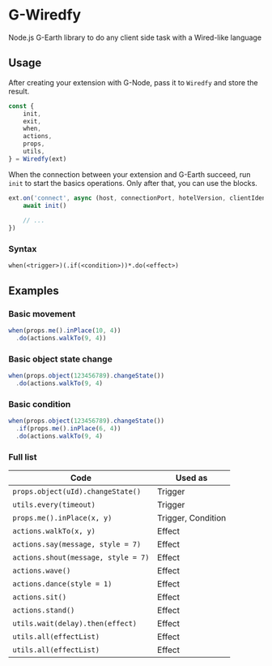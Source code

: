 # G-Wiredfy
Node.js G-Earth library to do any client side task with a Wired-like language

## Usage

After creating your extension with G-Node, pass it to `Wiredfy` and store the result.

```js
const {
	init,
	exit,
	when,
	actions,
	props,
	utils,
} = Wiredfy(ext)
```

When the connection between your extension and G-Earth succeed, run `init` to start the basics operations. Only after that, you can use the blocks.

```js
ext.on('connect', async (host, connectionPort, hotelVersion, clientIdentifier, clientType) => {
    await init()
    
    // ...
})
```

### Syntax

```when(<trigger>)(.if(<condition>))*.do(<effect>)```

## Examples

### Basic movement

```js
when(props.me().inPlace(10, 4))
  .do(actions.walkTo(9, 4))
```

### Basic object state change

```js
when(props.object(123456789).changeState())
  .do(actions.walkTo(9, 4)
```

### Basic condition

```js
when(props.object(123456789).changeState())
  .if(props.me().inPlace(6, 4))
  .do(actions.walkTo(9, 4)
```

### Full list

Code|Used as
-|-
`props.object(uId).changeState()`|Trigger
`utils.every(timeout)`|Trigger
`props.me().inPlace(x, y)`|Trigger, Condition
`actions.walkTo(x, y)`|Effect
`actions.say(message, style = 7)`|Effect
`actions.shout(message, style = 7)`|Effect
`actions.wave()`|Effect
`actions.dance(style = 1)`|Effect
`actions.sit()`|Effect
`actions.stand()`|Effect
`utils.wait(delay).then(effect)`|Effect
`utils.all(effectList)`|Effect
`utils.all(effectList)`|Effect
